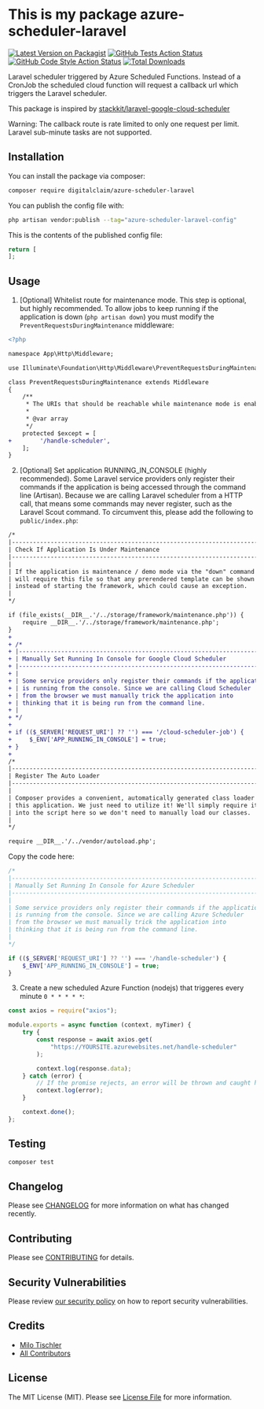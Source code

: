 # This is my package azure-scheduler-laravel

[![Latest Version on Packagist](https://img.shields.io/packagist/v/digitalclaim/azure-scheduler-laravel.svg?style=flat-square)](https://packagist.org/packages/digitalclaim/azure-scheduler-laravel)
[![GitHub Tests Action Status](https://img.shields.io/github/actions/workflow/status/digitalclaim/azure-scheduler-laravel/run-tests.yml?branch=main&label=tests&style=flat-square)](https://github.com/digitalclaim/azure-scheduler-laravel/actions?query=workflow%3Arun-tests+branch%3Amain)
[![GitHub Code Style Action Status](https://img.shields.io/github/actions/workflow/status/digitalclaim/azure-scheduler-laravel/fix-php-code-style-issues.yml?branch=main&label=code%20style&style=flat-square)](https://github.com/digitalclaim/azure-scheduler-laravel/actions?query=workflow%3A"Fix+PHP+code+style+issues"+branch%3Amain)
[![Total Downloads](https://img.shields.io/packagist/dt/digitalclaim/azure-scheduler-laravel.svg?style=flat-square)](https://packagist.org/packages/digitalclaim/azure-scheduler-laravel)

Laravel scheduler triggered by Azure Scheduled Functions. Instead of a CronJob the scheduled cloud function will request a callback url which triggers the Laravel scheduler.

This package is inspired by [stackkit/laravel-google-cloud-scheduler](https://github.com/stackkit/laravel-google-cloud-scheduler)

Warning: The callback route is rate limited to only one request per limit. Laravel sub-minute tasks are not supported.

## Installation

You can install the package via composer:

```bash
composer require digitalclaim/azure-scheduler-laravel
```

You can publish the config file with:

```bash
php artisan vendor:publish --tag="azure-scheduler-laravel-config"
```

This is the contents of the published config file:

```php
return [
];
```

## Usage

1. [Optional] Whitelist route for maintenance mode. This step is optional, but highly recommended. To allow jobs to keep running if the application is down (`php artisan down`) you must modify the `PreventRequestsDuringMaintenance` middleware:

```diff
<?php

namespace App\Http\Middleware;

use Illuminate\Foundation\Http\Middleware\PreventRequestsDuringMaintenance as Middleware;

class PreventRequestsDuringMaintenance extends Middleware
{
    /**
     * The URIs that should be reachable while maintenance mode is enabled.
     *
     * @var array
     */
    protected $except = [
+        '/handle-scheduler',
    ];
}
```

2. [Optional] Set application RUNNING_IN_CONSOLE (highly recommended). Some Laravel service providers only register their commands if the application is being accessed through the command line (Artisan). Because we are calling Laravel scheduler from a HTTP call, that means some commands may never register, such as the Laravel Scout command. To circumvent this, please add the following to `public/index.php`:

```diff
/*
|--------------------------------------------------------------------------
| Check If Application Is Under Maintenance
|--------------------------------------------------------------------------
|
| If the application is maintenance / demo mode via the "down" command we
| will require this file so that any prerendered template can be shown
| instead of starting the framework, which could cause an exception.
|
*/

if (file_exists(__DIR__.'/../storage/framework/maintenance.php')) {
    require __DIR__.'/../storage/framework/maintenance.php';
}
+
+ /*
+ |--------------------------------------------------------------------------
+ | Manually Set Running In Console for Google Cloud Scheduler
+ |--------------------------------------------------------------------------
+ |
+ | Some service providers only register their commands if the application
+ | is running from the console. Since we are calling Cloud Scheduler
+ | from the browser we must manually trick the application into
+ | thinking that it is being run from the command line.
+ |
+ */
+
+ if (($_SERVER['REQUEST_URI'] ?? '') === '/cloud-scheduler-job') {
+     $_ENV['APP_RUNNING_IN_CONSOLE'] = true;
+ }
+
/*
|--------------------------------------------------------------------------
| Register The Auto Loader
|--------------------------------------------------------------------------
|
| Composer provides a convenient, automatically generated class loader for
| this application. We just need to utilize it! We'll simply require it
| into the script here so we don't need to manually load our classes.
|
*/

require __DIR__.'/../vendor/autoload.php';
```

Copy the code here:

```php
/*
|--------------------------------------------------------------------------
| Manually Set Running In Console for Azure Scheduler
|--------------------------------------------------------------------------
|
| Some service providers only register their commands if the application
| is running from the console. Since we are calling Azure Scheduler
| from the browser we must manually trick the application into
| thinking that it is being run from the command line.
|
*/

if (($_SERVER['REQUEST_URI'] ?? '') === '/handle-scheduler') {
    $_ENV['APP_RUNNING_IN_CONSOLE'] = true;
}
```

3. Create a new scheduled Azure Function (nodejs) that triggeres every minute `0 * * * * *`:

```javascript
const axios = require("axios");

module.exports = async function (context, myTimer) {
    try {
        const response = await axios.get(
            "https://YOURSITE.azurewebsites.net/handle-scheduler"
        );

        context.log(response.data);
    } catch (error) {
        // If the promise rejects, an error will be thrown and caught here
        context.log(error);
    }

    context.done();
};
```

## Testing

```bash
composer test
```

## Changelog

Please see [CHANGELOG](CHANGELOG.md) for more information on what has changed recently.

## Contributing

Please see [CONTRIBUTING](CONTRIBUTING.md) for details.

## Security Vulnerabilities

Please review [our security policy](../../security/policy) on how to report security vulnerabilities.

## Credits

-   [Milo Tischler](https://github.com/milo)
-   [All Contributors](../../contributors)

## License

The MIT License (MIT). Please see [License File](LICENSE.md) for more information.
